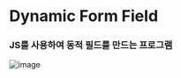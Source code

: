 <h1>Dynamic Form Field</h1>

<h3>JS를 사용하여 동적 필드를 만드는 프로그램</h3>

![image](https://github.com/leeyongha2006/Javascript-project/assets/126844590/bc95ebaf-7d69-45f5-a2bc-24c55319d218)
